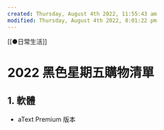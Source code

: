 ```yaml
---
created: Thursday, August 4th 2022, 11:55:43 am
modified: Thursday, August 4th 2022, 8:01:22 pm
---
```

[[●日常生活]]
# 2022 黑色星期五購物清單

## 1. 軟體
- aText Premium 版本